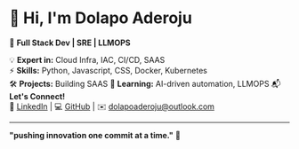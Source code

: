 # 👋 Hi, I'm Dolapo Aderoju  
🚀 **Full Stack Dev | SRE | LLMOPS**  

💡 **Expert in:** Cloud Infra, IAC, CI/CD, SAAS  
⚡ **Skills:** Python, Javascript, CSS, Docker, Kubernetes  
🛠️ **Projects:** Building SAAS 
🎯 **Learning:** AI-driven automation, LLMOPS
📬 **Let's Connect!**  
💼 [LinkedIn](https://linkedin.com/in/dolapoaderoju) | 💻 [GitHub](https://github.com/ADY247) | ✉️ dolapoaderoju@outlook.com  


---
**"pushing innovation one commit at a time."** 🚀

